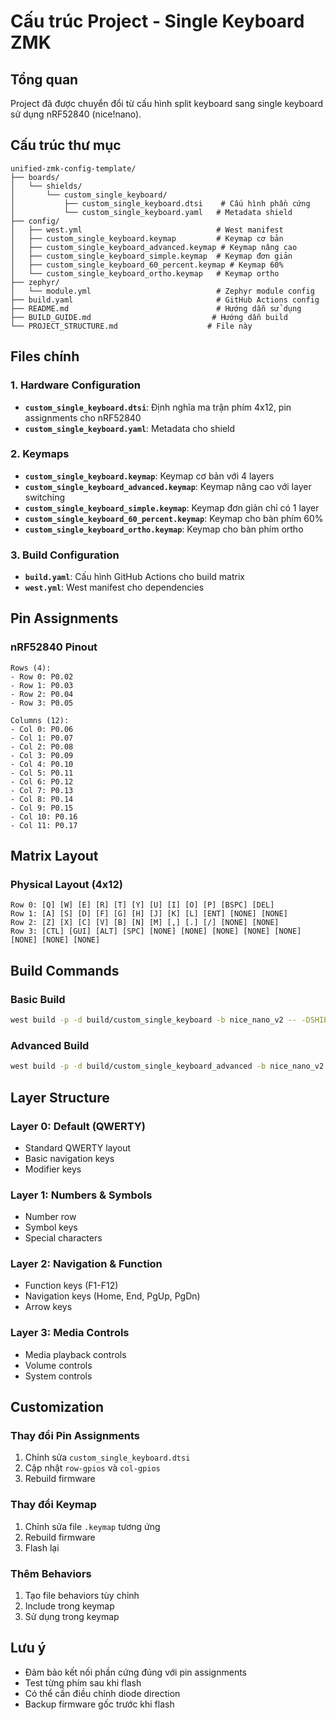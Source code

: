 # Cấu trúc Project - Single Keyboard ZMK

## Tổng quan
Project đã được chuyển đổi từ cấu hình split keyboard sang single keyboard sử dụng nRF52840 (nice!nano).

## Cấu trúc thư mục

```
unified-zmk-config-template/
├── boards/
│   └── shields/
│       └── custom_single_keyboard/
│           ├── custom_single_keyboard.dtsi    # Cấu hình phần cứng
│           └── custom_single_keyboard.yaml   # Metadata shield
├── config/
│   ├── west.yml                              # West manifest
│   ├── custom_single_keyboard.keymap         # Keymap cơ bản
│   ├── custom_single_keyboard_advanced.keymap # Keymap nâng cao
│   ├── custom_single_keyboard_simple.keymap  # Keymap đơn giản
│   ├── custom_single_keyboard_60_percent.keymap # Keymap 60%
│   └── custom_single_keyboard_ortho.keymap   # Keymap ortho
├── zephyr/
│   └── module.yml                            # Zephyr module config
├── build.yaml                                # GitHub Actions config
├── README.md                                 # Hướng dẫn sử dụng
├── BUILD_GUIDE.md                           # Hướng dẫn build
└── PROJECT_STRUCTURE.md                    # File này
```

## Files chính

### 1. Hardware Configuration
- **`custom_single_keyboard.dtsi`**: Định nghĩa ma trận phím 4x12, pin assignments cho nRF52840
- **`custom_single_keyboard.yaml`**: Metadata cho shield

### 2. Keymaps
- **`custom_single_keyboard.keymap`**: Keymap cơ bản với 4 layers
- **`custom_single_keyboard_advanced.keymap`**: Keymap nâng cao với layer switching
- **`custom_single_keyboard_simple.keymap`**: Keymap đơn giản chỉ có 1 layer
- **`custom_single_keyboard_60_percent.keymap`**: Keymap cho bàn phím 60%
- **`custom_single_keyboard_ortho.keymap`**: Keymap cho bàn phím ortho

### 3. Build Configuration
- **`build.yaml`**: Cấu hình GitHub Actions cho build matrix
- **`west.yml`**: West manifest cho dependencies

## Pin Assignments

### nRF52840 Pinout
```
Rows (4):
- Row 0: P0.02
- Row 1: P0.03
- Row 2: P0.04
- Row 3: P0.05

Columns (12):
- Col 0: P0.06
- Col 1: P0.07
- Col 2: P0.08
- Col 3: P0.09
- Col 4: P0.10
- Col 5: P0.11
- Col 6: P0.12
- Col 7: P0.13
- Col 8: P0.14
- Col 9: P0.15
- Col 10: P0.16
- Col 11: P0.17
```

## Matrix Layout

### Physical Layout (4x12)
```
Row 0: [Q] [W] [E] [R] [T] [Y] [U] [I] [O] [P] [BSPC] [DEL]
Row 1: [A] [S] [D] [F] [G] [H] [J] [K] [L] [ENT] [NONE] [NONE]
Row 2: [Z] [X] [C] [V] [B] [N] [M] [,] [.] [/] [NONE] [NONE]
Row 3: [CTL] [GUI] [ALT] [SPC] [NONE] [NONE] [NONE] [NONE] [NONE] [NONE] [NONE] [NONE]
```

## Build Commands

### Basic Build
```bash
west build -p -d build/custom_single_keyboard -b nice_nano_v2 -- -DSHIELD=custom_single_keyboard -DZMK_CONFIG=/path/to/config
```

### Advanced Build
```bash
west build -p -d build/custom_single_keyboard_advanced -b nice_nano_v2 -- -DSHIELD=custom_single_keyboard -DZMK_CONFIG=/path/to/config
```

## Layer Structure

### Layer 0: Default (QWERTY)
- Standard QWERTY layout
- Basic navigation keys
- Modifier keys

### Layer 1: Numbers & Symbols
- Number row
- Symbol keys
- Special characters

### Layer 2: Navigation & Function
- Function keys (F1-F12)
- Navigation keys (Home, End, PgUp, PgDn)
- Arrow keys

### Layer 3: Media Controls
- Media playback controls
- Volume controls
- System controls

## Customization

### Thay đổi Pin Assignments
1. Chỉnh sửa `custom_single_keyboard.dtsi`
2. Cập nhật `row-gpios` và `col-gpios`
3. Rebuild firmware

### Thay đổi Keymap
1. Chỉnh sửa file `.keymap` tương ứng
2. Rebuild firmware
3. Flash lại

### Thêm Behaviors
1. Tạo file behaviors tùy chỉnh
2. Include trong keymap
3. Sử dụng trong keymap

## Lưu ý

- Đảm bảo kết nối phần cứng đúng với pin assignments
- Test từng phím sau khi flash
- Có thể cần điều chỉnh diode direction
- Backup firmware gốc trước khi flash

